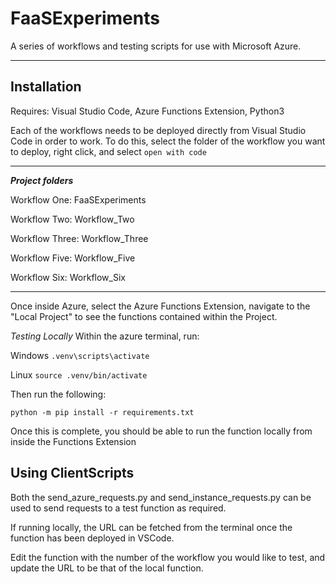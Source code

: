 # FaaSExperiments
A series of workflows and testing scripts for use with Microsoft Azure.

---

## Installation
Requires: Visual Studio Code, Azure Functions Extension, Python3

Each of the workflows needs to be deployed directly from Visual Studio Code in order to work. To do this, select the folder of the workflow you want to deploy, right click, and select
`open with code`

---
***Project folders***

Workflow One: FaaSExperiments

Workflow Two: Workflow_Two

Workflow Three: Workflow_Three

Workflow Five: Workflow_Five

Workflow Six: Workflow_Six

---
Once inside Azure, select the Azure Functions Extension, navigate to the "Local Project" to see the functions contained within the Project.

_Testing Locally_
Within the azure terminal, run:

Windows
`.venv\scripts\activate`

Linux
`source .venv/bin/activate`

Then run the following:

`python -m pip install -r requirements.txt`

Once this is complete, you should be able to run the function locally from inside the Functions Extension


## Using ClientScripts

Both the send_azure_requests.py and send_instance_requests.py can be used to send requests to a test function as required.

If running locally, the URL can be fetched from the terminal once the function has been deployed in VSCode.

Edit the function with the number of the workflow you would like to test, and update the URL to be that of the local function.